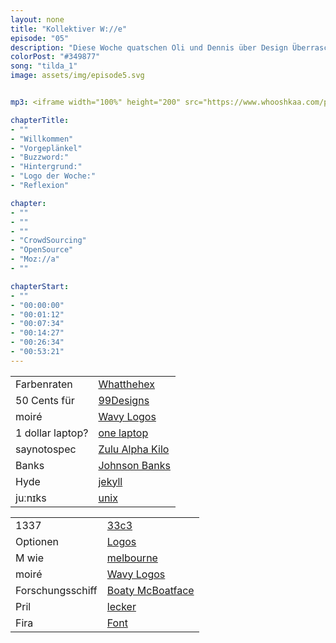 ```yaml
---
layout: none
title: "Kollektiver W://e"
episode: "05"
description: "Diese Woche quatschen Oli und Dennis über Design Überraschungen, die Crowd, Quellen und offen gelegten Echsenaugen"
colorPost: "#349877"
song: "tilda_1"
image: assets/img/episode5.svg


mp3: <iframe width="100%" height="200" src="https://www.whooshkaa.com/player/episode/id/93298?visual=true" frameborder="0"></iframe>

chapterTitle:
- ""
- "Willkommen"
- "Vorgeplänkel"
- "Buzzword:"
- "Hintergrund:"
- "Logo der Woche:"
- "Reflexion"

chapter:
- ""
- ""
- ""
- "CrowdSourcing"
- "OpenSource"
- "Moz://a"
- ""

chapterStart:
- ""
- "00:00:00"
- "00:01:12"
- "00:07:34"
- "00:14:27"
- "00:26:34"
- "00:53:21"
---
```


<!-- nach 8 einträgen ein neues table erstellen, danke :) !-->

| | |
|:-|:-|
| Farbenraten | [Whatthehex](http://yizzle.com/whatthehex/) |
| 50 Cents für | [99Designs](https://99designs.de/) |
| moiré | [Wavy Logos](http://www.theverge.com/2015/1/23/7876777/sonos-sound-wave-logo) |
| 1 dollar laptop? | [one laptop](http://one.laptop.org/)  |
| saynotospec | [Zulu Alpha Kilo](https://www.youtube.com/watch?v=essNmNOrQto&feature=youtu.be)  |
| Banks | [Johnson Banks](http://johnsonbanks.co.uk/)  |
| Hyde | [jekyll](https://jekyllrb.com/)  |
| juːnɪks | [unix](https://de.wikipedia.org/wiki/Unix)  |

| | |
|:-|:-|
| 1337 | [33c3](https://media.ccc.de/c/33c3)  |
| Optionen | [Logos](http://johnsonbanks.co.uk/thoughtfortheweek/our-first-design-routes-for-mozilla/)  |
| M wie | [melbourne](https://www.behance.net/gallery/276451/city-of-melbourne)  |
| moiré | [Wavy Logos](http://www.theverge.com/2015/1/23/7876777/sonos-sound-wave-logo) |
| Forschungsschiff | [Boaty McBoatface](http://www.spiegel.de/wissenschaft/technik/britisches-forschungsschiff-soll-boaty-mcboatface-heissen-a-1087759.html) |
| Pril | [lecker](http://www.spiegel.de/netzwelt/web/virale-werbefallen-pril-schmeckt-nach-haehnchen-a-756532.html) |
| Fira | [Font](https://mozilla.github.io/Fira/) |

